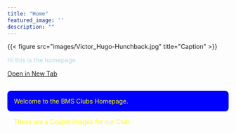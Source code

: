 ```yaml
---
title: "Home"
featured_image: ''
description: ""
---
```

{{< figure src="images/Victor_Hugo-Hunchback.jpg" title="Caption" >}}

<p style="color:lightblue;">Hi this is the homepage.</p> 

<a href="https://google.com" target="_blank" rel="noopener noreferrer">Open in New Tab</a> 

<br>

<div style="background-color: blue; padding: 15px; border-radius: 8px; color: yellow;">
  Welcome to the BMS Clubs Homepage.
</div>

<div style="backround-color: blue; padding: 15px; border-radius: 8px; color: yellow;">
  These are a Couple Images for our Club

</div>